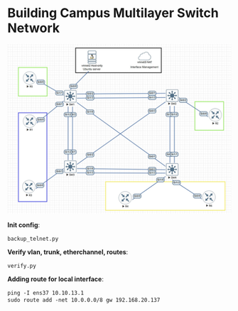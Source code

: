 # Building Campus Multilayer Switch Network

![Topology](/BCMSN_Campus/DBM_Inc_Campus_Diagram_lab.JPG)

**Init config**:
```
backup_telnet.py
```

**Verify vlan, trunk, etherchannel, routes**:
```
verify.py
```

**Adding route for local interface**:
```
ping -I ens37 10.10.13.1
sudo route add -net 10.0.0.0/8 gw 192.168.20.137
```